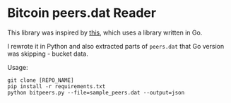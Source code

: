 # Bitcoin peers.dat Reader

This library was inspired by [this](https://raghavsood.com/blog/2018/05/20/demystifying-peers-dat), which uses a library written in Go.

I rewrote it in Python and also extracted parts of `peers.dat` that Go version was skipping - bucket data.

Usage:

```
git clone [REPO_NAME]
pip install -r requirements.txt
python bitpeers.py --file=sample_peers.dat --output=json
```

